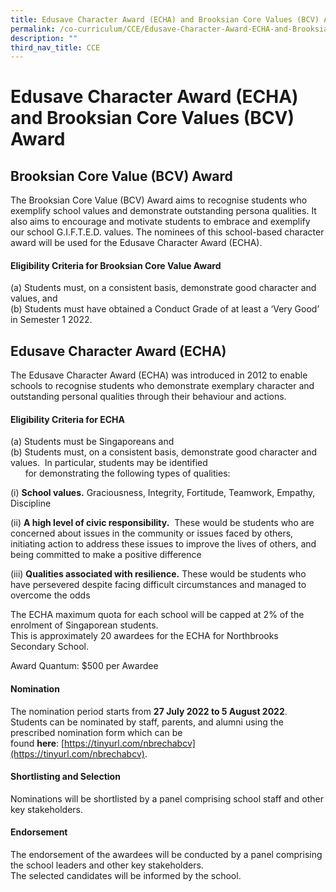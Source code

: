 ```yaml
---
title: Edusave Character Award (ECHA) and Brooksian Core Values (BCV) Award
permalink: /co-curriculum/CCE/Edusave-Character-Award-ECHA-and-Brooksian-Core-Values-BCV-Award/permalink/
description: ""
third_nav_title: CCE
---
```

Edusave Character Award (ECHA) and Brooksian Core Values (BCV) Award
====================================================================

Brooksian Core Value (BCV) Award
--------------------------------

The Brooksian Core Value (BCV) Award aims to recognise students who exemplify school values and demonstrate outstanding persona qualities. It also aims to encourage and motivate students to embrace and exemplify our school G.I.F.T.E.D. values. The nominees of this school-based character award will be used for the Edusave Character Award (ECHA). 

#### **Eligibility Criteria for Brooksian Core Value Award**

(a) Students must, on a consistent basis, demonstrate good character and values, and  
(b) Students must have obtained a Conduct Grade of at least a ‘Very Good’ in Semester 1 2022.

Edusave Character Award (ECHA)
------------------------------

The Edusave Character Award (ECHA) was introduced in 2012 to enable schools to recognise students who demonstrate exemplary character and outstanding personal qualities through their behaviour and actions.

#### **Eligibility Criteria for ECHA**

(a) Students must be Singaporeans and  
(b) Students must, on a consistent basis, demonstrate good character and values.  In particular, students may be identified   
      for demonstrating the following types of qualities:

(i) **School values.** Graciousness, Integrity, Fortitude, Teamwork, Empathy, Discipline

(ii) **A high level of civic responsibility.**  These would be students who are concerned about issues in the community or issues faced by others, initiating action to address these issues to improve the lives of others, and being committed to make a positive difference

(iii) **Qualities associated with resilience.** These would be students who have persevered despite facing difficult circumstances and managed to overcome the odds

The ECHA maximum quota for each school will be capped at 2% of the enrolment of Singaporean students.   
This is approximately 20 awardees for the ECHA for Northbrooks Secondary School.

Award Quantum: $500 per Awardee

#### **Nomination**

The nomination period starts from **27 July 2022 to 5 August 2022**. Students can be nominated by staff, parents, and alumni using the prescribed nomination form which can be found **here**: [https://tinyurl.com/nbrechabcv](https://tinyurl.com/nbrechabcv).  

#### **Shortlisting and Selection**  

Nominations will be shortlisted by a panel comprising school staff and other key stakeholders.

#### **Endorsement**

The endorsement of the awardees will be conducted by a panel comprising the school leaders and other key stakeholders.  
The selected candidates will be informed by the school.